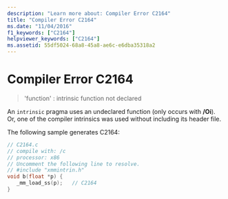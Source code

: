 ```yaml
---
description: "Learn more about: Compiler Error C2164"
title: "Compiler Error C2164"
ms.date: "11/04/2016"
f1_keywords: ["C2164"]
helpviewer_keywords: ["C2164"]
ms.assetid: 55df5024-68a8-45a8-ae6c-e6dba35318a2
---
```

# Compiler Error C2164

> 'function' : intrinsic function not declared

An `intrinsic` pragma uses an undeclared function (only occurs with **/Oi**). Or, one of the compiler intrinsics was used without including its header file.

The following sample generates C2164:

```c
// C2164.c
// compile with: /c
// processor: x86
// Uncomment the following line to resolve.
// #include "xmmintrin.h"
void b(float *p) {
   _mm_load_ss(p);   // C2164
}
```
